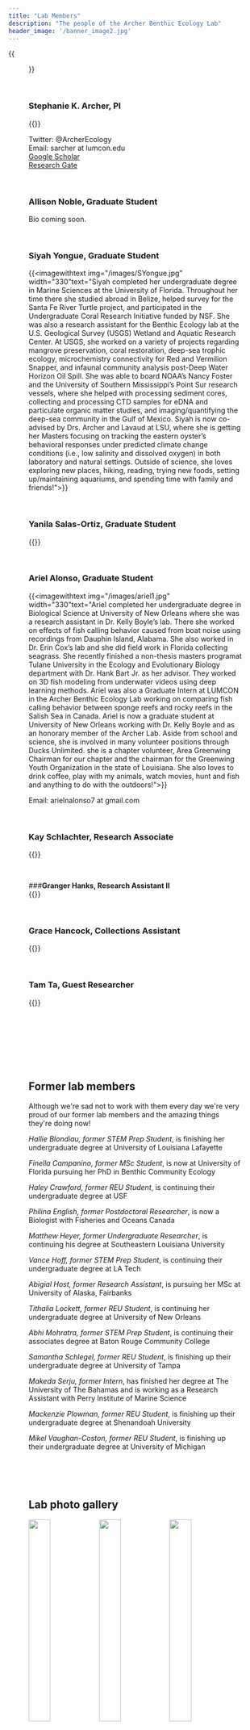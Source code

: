 ```yaml
---
title: "Lab Members"
description: "The people of the Archer Benthic Ecology Lab"
header_image: '/banner_image2.jpg'
---
```


{{<figure src="/images/people_banner.jpg" width="1000" align="float: center">}}

<br>

### **Stephanie K. Archer, PI**     

{{<imagewithtext img="/images/IMG_0103.jpg" width="330" text="Dr. Archer completed her PhD at North Carolina State University where she worked in the Layman Lab studying how sponges alter community composition and ecosystem function in tropical and subtropical nearshore marine ecosystems. She then moved on to work for Fisheries and Oceans Canada in multiple capacities. There she studied species interactions and ecosystem function of Glass Sponge Reefs and worked to develop efficient monitoring methods grounded in a strong understanding of the behavior and ecology of keystone species. She is now an Assistant Professor at LUMCON where she heads a lab focused on coastal Louisiana and Gulf of Mexico sponges, oyster reefs, and other biogenic habitats. Outside of work she has a healthy obsession with University of Georgia football (go Dawgs!), loves to cook and read, and enjoys gardening, wood working, kayaking, and generally being outside.">}}

Twitter: @ArcherEcology  
Email: sarcher at lumcon.edu  
[Google Scholar](https://scholar.google.com/citations?user=pSv8vDwAAAAJ&hl=en "Google Scholar")  
[Research Gate](https://www.researchgate.net/profile/Stephanie_Archer3 "Research Gate")  

<br>

### **Allison Noble, Graduate Student**  
Bio coming soon.  

<br>

### **Siyah Yongue, Graduate Student**  
{{<imagewithtext img="/images/SYongue.jpg" width="330"text="Siyah completed her undergraduate degree in Marine Sciences at the University of Florida. Throughout her time there she studied abroad in Belize, helped survey for the Santa Fe River Turtle project, and participated in the Undergraduate Coral Research Initiative funded by NSF. She was also a research assistant for the Benthic Ecology lab at the U.S. Geological Survey (USGS) Wetland and Aquatic Research Center. At USGS, she worked on a variety of projects regarding mangrove preservation, coral restoration, deep-sea trophic ecology, microchemistry connectivity for Red and Vermilion Snapper, and infaunal community analysis post-Deep Water Horizon Oil Spill. She was able to board NOAA’s Nancy Foster and the University of Southern Mississippi’s Point Sur research vessels, where she helped with processing sediment cores, collecting and processing CTD samples for eDNA and particulate organic matter studies, and imaging/quantifying the deep-sea community in the Gulf of Mexico. Siyah is now co-advised by Drs. Archer and Lavaud at LSU, where she is getting her Masters focusing on tracking the eastern oyster’s behavioral responses under predicted climate change conditions (i.e., low salinity and dissolved oxygen) in both laboratory and natural settings. Outside of science, she loves exploring new places, hiking, reading, trying new foods, setting up/maintaining aquariums, and spending time with family and friends!">}}  

<br> 

### **Yanila Salas-Ortiz, Graduate Student**  
{{<imagewithtextright img="/images/YanilaField.jpg" width="330" text="Originally from Puerto Rico, Yanila received her BS in Chemistry from University of New Orleans (UNO). During her bachelor’s she worked on multiple projects in materials and analytical chemistry. Yanila chose to continue her academic journey at UNO, a decision that led her to her current position as a PhD candidate specializing in environmental and analytical chemistry. Her relationship with the Archer group started as a collaboration for the field work/sampling campaign in Abaco Island, The Bahamas, to monitor the health of seagrass beds and their recovery after Hurricane Dorian. In addition to the field work, she analyzed the samples for heavy metals and persistent organic pollutants. Today, Yanila’s doctoral research, co-advised by Drs. Stephanie Archer and Phoebe Zito at UNO focuses on monitoring heavy metal concentrations in subtropical aquatic ecosystems. Despite her busy schedule, Yanila believes in maintaining a balanced lifestyle. Outside the lab, she loves to swim, watch movies and spend time with her loved ones.">}}  

<br>  

### **Ariel Alonso, Graduate Student**  

{{<imagewithtext img="/images/ariel1.jpg" width="330"text="Ariel completed her undergraduate degree in Biological Science at University of New Orleans where she was a research assistant in Dr. Kelly Boyle’s lab. There she worked on effects of fish calling behavior caused from boat noise using recordings from Dauphin Island, Alabama. She also worked in Dr. Erin Cox’s lab and she did field work in Florida collecting seagrass. She recently finished a non-thesis masters programat Tulane University in the Ecology and Evolutionary Biology department with Dr. Hank Bart Jr. as her advisor. They worked on 3D fish modeling from underwater videos using deep learning methods. Ariel was also a Graduate Intern at LUMCON in the Archer Benthic Ecology Lab working on comparing fish calling behavior between sponge reefs and rocky reefs in the Salish Sea in Canada. Ariel is now a graduate student at University of New Orleans working with Dr. Kelly Boyle and as an honorary member of the Archer Lab. Aside from school and science, she is involved in many volunteer positions through Ducks Unlimited. she is a chapter volunteer, Area Greenwing Chairman for our chapter and the chairman for the Greenwing Youth Organization in the state of Louisiana. She also loves to drink coffee, play with my animals, watch movies, hunt and fish and anything to do with the outdoors!">}} 

Email: arielnalonso7 at gmail.com 
 
<br>


### **Kay Schlachter, Research Associate**  
{{<imagewithtextright img="/images/kay.jpg" width="330" text="Kay is the current Research Associate in the Archer Lab. She graduated from the University of Virginia with a B.S. degree in Environmental Science in 2022. While at UVA she worked in Dr. Max Castorani’s coastal marine ecology lab and through the Virginia Coast Reserve LTER to study suspended algal dynamics in a seagrass meadow landscape. She then went on to study the phenology of arctic phytoplankton blooms and blue whale migrations through the University of Iceland. Now she is working on a number of exciting projects at LUMCON and beginning to apply for Ph.D. programs. When she isn’t at work, Kay enjoys crocheting, gardening, and doing as much yoga as she can before her arms give out.">}} 

<br>

###**Granger Hanks, Research Assistant II**  
{{<imagewithtextright img="/images/Grangerbio.jpg" width="330" text="Granger received his B.S. degree in biology in 2019 from Nicholl’s State University where he began research on deep-sea wood-fall communities as Dr. Craig McClain’s research technician. After working in the McClain lab for a year post graduation, he enrolled at the University of Louisiana at Lafayette (ULL) as a master’s student advised by Dr. McClain. His master’s research focused on experimentally disentangling the drivers of the species-area relationship in ephemeral habitat island communities to aid in the advancement of species-area research applications to conservation efforts. While at ULL, he contributed to studies on wood, sponge, and alligator food falls as well as biodiversity assessments of the Deep-Water Horizon wreck site. Currently, he helps to monitor oyster reef biodiversity and health in Louisiana’s coastal waters as a research assistant in the Archer Benthic Ecology Lab using both bioacoustics and more traditional sampling techniques. Outside of work Granger enjoys making custom jewelry and spending time outdoors.">}}

<br>

### **Grace Hancock, Collections Assistant**  

{{<imagewithtext img="/images/grace.jpg" width="330" text="Grace Hancock is currently the collections assistant for LUMCON’s Coastal Marine Biodiversity Collection. She is originally from Portland OR but received her bachelor's degree in Biology and Spanish from Kalamazoo College in June 2022 where she worked with Dr. Santiago Salinas in the Kalamazoo College Fish Lab. There, they studied the effects of temperature fluctuations on a species of estuarine fish that exhibit temperature-dependent sex determination. She also spent a period of time interning at the GEMM lab at the Hatfield Marine Science Center studying Blue whale migration. Both of these experiences encouraged her to pursue a career in marine biology and ignited her curiosity of marine fauna. When she isn't hanging out in the collections room, she enjoys anything that gets her outside, reading, sewing, and playing music with her family!">}}

<br>

### **Tam Ta, Guest Researcher**  

{{<imagewithtextright img="/images/PXL_20210815_180937220_2.jpg" width="330" text="Tam is currently an undergrad at the University of Washington majoring in Environmental Science and Medical Laboratory Science. She started at LUMCON as an REU Intern where she examined fish calling behaviors in glass sponge reef ecosystems. Going forward, she will be working on a passive acoustic research project looking at fish calling behaviors and biodiversity in glass sponge reefs. Tam is also worked as a Student Assistant in the Quantitative Conservation Lab at the University of Washington. She is currently working through data entry and camera trap processing for seabird monitoring in the Channel Islands National Park. When she is not working, you can find her hiking, embroidering, and drinking bubble tea.">}}

<br>
<br>
<br>
<br>
<br>
<br>


## Former lab members
Although we're sad not to work with them every day we're very proud of our former lab members and the amazing things they're doing now!

*Hallie Blondiau, former STEM Prep Student*, is finishing her undergraduate degree at University of Louisiana Lafayette

*Finella Campanino, former MSc Student*, is now at University of Florida pursuing her PhD in Benthic Community Ecology

*Haley Crawford, former REU Student*, is continuing their undergraduate degree at USF

*Philina English, former Postdoctoral Researcher*, is now a Biologist with Fisheries and Oceans Canada  

*Matthew Heyer, former Undergraduate Researcher*, is continuing his degree at Southeastern Louisiana University

*Vance Hoff, former STEM Prep Student*, is continuing their undergraduate degree at LA Tech

*Abigial Host, former Research Assistant*, is pursuing her MSc at University of Alaska, Fairbanks
  
*Tithalia Lockett, former REU Student*, is continuing her undergraduate degree at University of New Orleans

*Abhi Mohratra, former STEM Prep Student*, is continuing their associates degree at Baton Rouge Community College

*Samantha Schlegel, former REU Student*, is finishing up their undergraduate degree at University of Tampa

*Makeda Serju, former Intern*, has finished her degree at The University of The Bahamas and is working as a Research Assistant with Perry Institute of Marine Science

*Mackenzie Plowman, former REU Student*, is finishing up their undergraduate degree at Shenandoah University

*Mikel Vaughan-Coston, former REU Student*, is finishing up their undergraduate degree at University of Michigan


<br>
<br>
<br>

## Lab photo gallery
<p float="left">
  <img src="/images/sampling_MH.jpg" width="32%" />
  <img src="/images/IMG_9267.jpg" width="32%" /> 
  <img src="/images/camp_abaco_1.jpg" width="32%" />
</p>
<p float="left">
  <img src="/images/steph_makeda.jpg" width="49%" />
  <img src="/images/Steph_finella.JPG" width="49%" /> 
</p>
<p float="left">
  <img src="/images/aa_IMG_9300.jpg" width="32%" />
  <img src="/images/makeda_yanilla.JPG" width="32%" /> 
  <img src="/images/b_IMG_3137.jpg" width="32%" />
</p>
<p float="left">
  <img src="/images/steph_makeda_2.jpg" width="33%" />
  <img src="/images/erin_makeda_abigail.jpg" width="65%" /> 
</p>
<p float="left">
  <img src="/images/AbbyHaleyTank.jpg" width="32%" />
  <img src="/images/fia_jill_lab.jpg" width="32%" /> 
  <img src="/images/YanilaField.jpg" width="32%" />
</p>
<p float="left">
  <img src="/images/ryannstjoe.jpg" width="32%" />
  <img src="/images/StephSnorkel.jpg" width="32%" /> 
  <img src="/images/summer22group2.HEIC" width="32%" />
</p>
